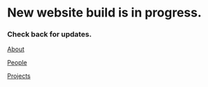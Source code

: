 # New website build is in progress. 

### Check back for updates.

[About](./about.md)

[People](./people.md)

[Projects](./projects.md)

